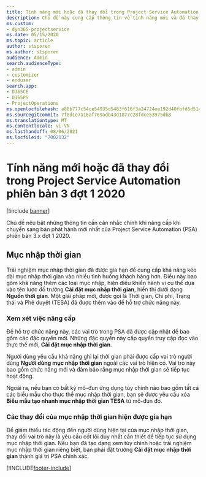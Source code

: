```yaml
---
title: Tính năng mới hoặc đã thay đổi trong Project Service Automation phiên bản 3.x đợt 1 2020
description: Chủ đề này cung cấp thông tin về tính năng mới và đã thay đổi trong Project Service Automation phiên bản 3 đợt 1 2020.
ms.custom:
- dyn365-projectservice
ms.date: 05/15/2020
ms.topic: article
author: stsporen
ms.author: stsporen
audience: Admin
search.audienceType:
- admin
- customizer
- enduser
search.app:
- D365CE
- D365PS
- ProjectOperations
ms.openlocfilehash: a88b777c54ce54935d5483f616f3a24724ee192d40fbfd5d514f990e958dd5ea
ms.sourcegitcommit: 7f8d1e7a16af769adb43d1877c28fdce53975db8
ms.translationtype: MT
ms.contentlocale: vi-VN
ms.lasthandoff: 08/06/2021
ms.locfileid: "7002132"
---
```

# <a name="whats-new-or-changed-in-project-service-automation-version-3-wave-1-2020"></a>Tính năng mới hoặc đã thay đổi trong Project Service Automation phiên bản 3 đợt 1 2020

[!include [banner](../includes/psa-now-project-operations.md)]

Chủ đề nêu bật những thông tin cần cân nhắc chính khi nâng cấp khi chuyển sang bản phát hành mới nhất của Project Service Automation (PSA) phiên bản 3.x đợt 1 2020.

## <a name="time-entry"></a>Mục nhập thời gian
Trải nghiệm mục nhập thời gian đã được gia hạn để cung cấp khả năng kéo dài mục nhập thời gian vào nhiều tình huống khách hàng hơn. Điều này bao gồm khả năng thêm các loại mục nhập, hiện điều khiển hành vi cụ thể dựa vào tên lược đồ trường **Cài đặt mục nhập thời gian**, hiển thị dưới dạng **Nguồn thời gian**. Một giải pháp mới, được gọi là Thời gian, Chi phí, Trạng thái và Phê duyệt (TESA) đã được thêm vào để hỗ trợ chức năng này.

### <a name="upgrade-consideration"></a>Xem xét việc nâng cấp
Để hỗ trợ chức năng này, các vai trò trong PSA đã được cập nhật để bao gồm các đặc quyền mới. Những đặc quyền này cấp quyền truy cập đọc vào thực thể mới, **Cài đặt mục nhập thời gian**.

Người dùng yêu cầu khả năng ghi lại thời gian phải được cấp vai trò người dùng **Người dùng mục nhập thời gian** ngoài các vai trò hiện có. Vai trò này bao gồm chức năng mới và đảm bảo rằng mục nhập thời gian sẽ tiếp tục hoạt động.

Ngoài ra, nếu bạn có bất kỳ mô-đun ứng dụng tùy chỉnh nào bao gồm tất cả các biểu mẫu cho thực thể mục nhập thời gian, bạn sẽ được yêu cầu xóa **Biểu mẫu tạo nhanh mục nhập thời gian TESA** từ mô-đun đó.

### <a name="currently-extended-time-entry-changes"></a>Các thay đổi của mục nhập thời gian hiện được gia hạn
Để giảm thiểu tác động đến người dùng hiện tại của mục nhập thời gian, thay đổi vai trò này là yêu cầu cốt lõi duy nhất cần thiết để tiếp tục sử dụng mục nhập thời gian. Nếu bạn đã tạo dạng xem tùy chỉnh hoặc trải nghiệm mục nhập thời gian riêng biệt, bạn phải đặt trường **Cài đặt mục nhập thời gian** thành giá trị PSA chính xác.


[!INCLUDE[footer-include](../includes/footer-banner.md)]